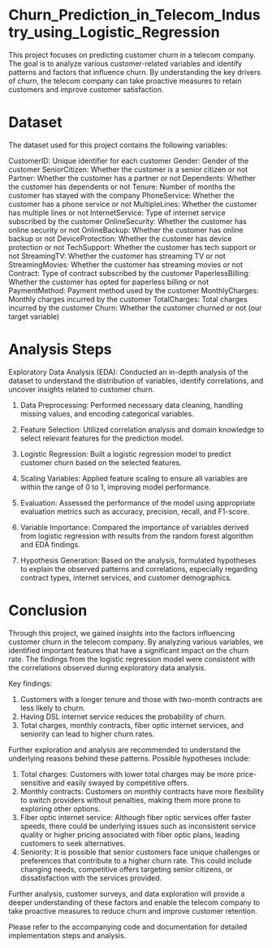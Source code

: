 # Churn_Prediction_in_Telecom_Industry_using_Logistic_Regression

This project focuses on predicting customer churn in a telecom company. The goal is to analyze various customer-related variables and identify patterns and factors that influence churn. By understanding the key drivers of churn, the telecom company can take proactive measures to retain customers and improve customer satisfaction.

# Dataset
The dataset used for this project contains the following variables:

CustomerID: Unique identifier for each customer
Gender: Gender of the customer
SeniorCitizen: Whether the customer is a senior citizen or not
Partner: Whether the customer has a partner or not
Dependents: Whether the customer has dependents or not
Tenure: Number of months the customer has stayed with the company
PhoneService: Whether the customer has a phone service or not
MultipleLines: Whether the customer has multiple lines or not
InternetService: Type of internet service subscribed by the customer
OnlineSecurity: Whether the customer has online security or not
OnlineBackup: Whether the customer has online backup or not
DeviceProtection: Whether the customer has device protection or not
TechSupport: Whether the customer has tech support or not
StreamingTV: Whether the customer has streaming TV or not
StreamingMovies: Whether the customer has streaming movies or not
Contract: Type of contract subscribed by the customer
PaperlessBilling: Whether the customer has opted for paperless billing or not
PaymentMethod: Payment method used by the customer
MonthlyCharges: Monthly charges incurred by the customer
TotalCharges: Total charges incurred by the customer
Churn: Whether the customer churned or not (our target variable)

# Analysis Steps
Exploratory Data Analysis (EDA): Conducted an in-depth analysis of the dataset to understand the distribution of variables, identify correlations, and uncover insights related to customer churn.

1. Data Preprocessing: Performed necessary data cleaning, handling missing values, and encoding categorical variables.

2. Feature Selection: Utilized correlation analysis and domain knowledge to select relevant features for the prediction model.

3. Logistic Regression: Built a logistic regression model to predict customer churn based on the selected features.

4. Scaling Variables: Applied feature scaling to ensure all variables are within the range of 0 to 1, improving model performance.

5. Evaluation: Assessed the performance of the model using appropriate evaluation metrics such as accuracy, precision, recall, and F1-score.

6. Variable Importance: Compared the importance of variables derived from logistic regression with results from the random forest algorithm and EDA findings.

7. Hypothesis Generation: Based on the analysis, formulated hypotheses to explain the observed patterns and correlations, especially regarding contract types, internet services, and customer demographics.

# Conclusion
Through this project, we gained insights into the factors influencing customer churn in the telecom company. By analyzing various variables, we identified important features that have a significant impact on the churn rate. The findings from the logistic regression model were consistent with the correlations observed during exploratory data analysis.

Key findings:

1. Customers with a longer tenure and those with two-month contracts are less likely to churn.
2. Having DSL internet service reduces the probability of churn.
3. Total charges, monthly contracts, fiber optic internet services, and seniority can lead to higher churn rates.

Further exploration and analysis are recommended to understand the underlying reasons behind these patterns. Possible hypotheses include:

1. Total charges: Customers with lower total charges may be more price-sensitive and easily swayed by competitive offers.
2. Monthly contracts: Customers on monthly contracts have more flexibility to switch providers without penalties, making them more prone to exploring other options.
3. Fiber optic internet service: Although fiber optic services offer faster speeds, there could be underlying issues such as inconsistent service quality or higher pricing associated with fiber optic plans, leading customers to seek alternatives.
4. Seniority: It is possible that senior customers face unique challenges or preferences that contribute to a higher churn rate. This could include changing needs, competitive offers targeting senior citizens, or dissatisfaction with the services provided.

Further analysis, customer surveys, and data exploration will provide a deeper understanding of these factors and enable the telecom company to take proactive measures to reduce churn and improve customer retention.

Please refer to the accompanying code and documentation for detailed implementation steps and analysis.

